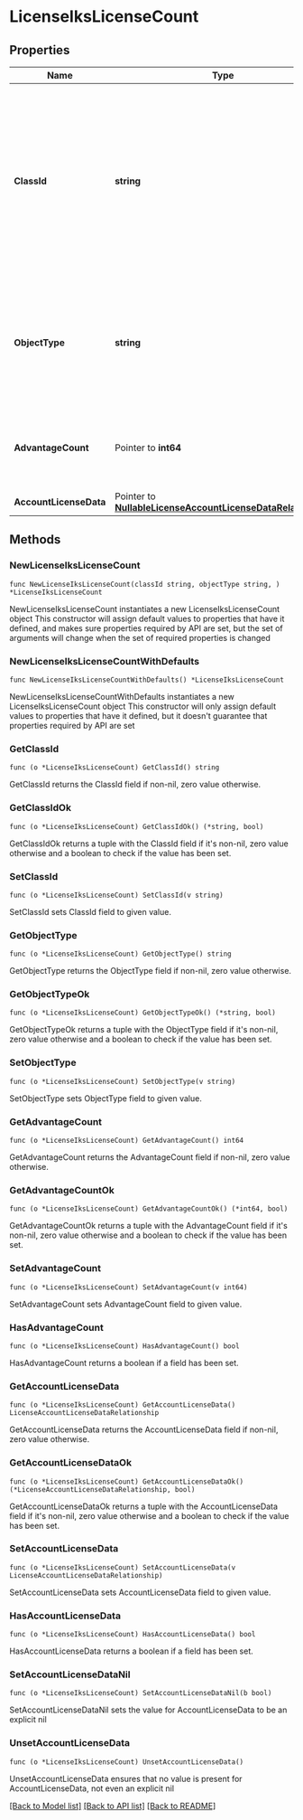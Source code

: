 # LicenseIksLicenseCount

## Properties

Name | Type | Description | Notes
------------ | ------------- | ------------- | -------------
**ClassId** | **string** | The fully-qualified name of the instantiated, concrete type. This property is used as a discriminator to identify the type of the payload when marshaling and unmarshaling data. | [default to "license.IksLicenseCount"]
**ObjectType** | **string** | The fully-qualified name of the instantiated, concrete type. The value should be the same as the &#39;ClassId&#39; property. | [default to "license.IksLicenseCount"]
**AdvantageCount** | Pointer to **int64** | The total number of devices claimed in the IKS Advantage tier. | [optional] [readonly] 
**AccountLicenseData** | Pointer to [**NullableLicenseAccountLicenseDataRelationship**](LicenseAccountLicenseDataRelationship.md) |  | [optional] 

## Methods

### NewLicenseIksLicenseCount

`func NewLicenseIksLicenseCount(classId string, objectType string, ) *LicenseIksLicenseCount`

NewLicenseIksLicenseCount instantiates a new LicenseIksLicenseCount object
This constructor will assign default values to properties that have it defined,
and makes sure properties required by API are set, but the set of arguments
will change when the set of required properties is changed

### NewLicenseIksLicenseCountWithDefaults

`func NewLicenseIksLicenseCountWithDefaults() *LicenseIksLicenseCount`

NewLicenseIksLicenseCountWithDefaults instantiates a new LicenseIksLicenseCount object
This constructor will only assign default values to properties that have it defined,
but it doesn't guarantee that properties required by API are set

### GetClassId

`func (o *LicenseIksLicenseCount) GetClassId() string`

GetClassId returns the ClassId field if non-nil, zero value otherwise.

### GetClassIdOk

`func (o *LicenseIksLicenseCount) GetClassIdOk() (*string, bool)`

GetClassIdOk returns a tuple with the ClassId field if it's non-nil, zero value otherwise
and a boolean to check if the value has been set.

### SetClassId

`func (o *LicenseIksLicenseCount) SetClassId(v string)`

SetClassId sets ClassId field to given value.


### GetObjectType

`func (o *LicenseIksLicenseCount) GetObjectType() string`

GetObjectType returns the ObjectType field if non-nil, zero value otherwise.

### GetObjectTypeOk

`func (o *LicenseIksLicenseCount) GetObjectTypeOk() (*string, bool)`

GetObjectTypeOk returns a tuple with the ObjectType field if it's non-nil, zero value otherwise
and a boolean to check if the value has been set.

### SetObjectType

`func (o *LicenseIksLicenseCount) SetObjectType(v string)`

SetObjectType sets ObjectType field to given value.


### GetAdvantageCount

`func (o *LicenseIksLicenseCount) GetAdvantageCount() int64`

GetAdvantageCount returns the AdvantageCount field if non-nil, zero value otherwise.

### GetAdvantageCountOk

`func (o *LicenseIksLicenseCount) GetAdvantageCountOk() (*int64, bool)`

GetAdvantageCountOk returns a tuple with the AdvantageCount field if it's non-nil, zero value otherwise
and a boolean to check if the value has been set.

### SetAdvantageCount

`func (o *LicenseIksLicenseCount) SetAdvantageCount(v int64)`

SetAdvantageCount sets AdvantageCount field to given value.

### HasAdvantageCount

`func (o *LicenseIksLicenseCount) HasAdvantageCount() bool`

HasAdvantageCount returns a boolean if a field has been set.

### GetAccountLicenseData

`func (o *LicenseIksLicenseCount) GetAccountLicenseData() LicenseAccountLicenseDataRelationship`

GetAccountLicenseData returns the AccountLicenseData field if non-nil, zero value otherwise.

### GetAccountLicenseDataOk

`func (o *LicenseIksLicenseCount) GetAccountLicenseDataOk() (*LicenseAccountLicenseDataRelationship, bool)`

GetAccountLicenseDataOk returns a tuple with the AccountLicenseData field if it's non-nil, zero value otherwise
and a boolean to check if the value has been set.

### SetAccountLicenseData

`func (o *LicenseIksLicenseCount) SetAccountLicenseData(v LicenseAccountLicenseDataRelationship)`

SetAccountLicenseData sets AccountLicenseData field to given value.

### HasAccountLicenseData

`func (o *LicenseIksLicenseCount) HasAccountLicenseData() bool`

HasAccountLicenseData returns a boolean if a field has been set.

### SetAccountLicenseDataNil

`func (o *LicenseIksLicenseCount) SetAccountLicenseDataNil(b bool)`

 SetAccountLicenseDataNil sets the value for AccountLicenseData to be an explicit nil

### UnsetAccountLicenseData
`func (o *LicenseIksLicenseCount) UnsetAccountLicenseData()`

UnsetAccountLicenseData ensures that no value is present for AccountLicenseData, not even an explicit nil

[[Back to Model list]](../README.md#documentation-for-models) [[Back to API list]](../README.md#documentation-for-api-endpoints) [[Back to README]](../README.md)


